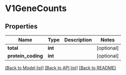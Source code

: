 # V1GeneCounts


## Properties
Name | Type | Description | Notes
------------ | ------------- | ------------- | -------------
**total** | **int** |  | [optional] 
**protein_coding** | **int** |  | [optional] 

[[Back to Model list]](../README.md#documentation-for-models) [[Back to API list]](../README.md#documentation-for-api-endpoints) [[Back to README]](../README.md)


